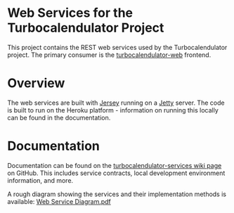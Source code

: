 # Web Services for the Turbocalendulator Project

This project contains the REST web services used by the Turbocalendulator project.  The primary consumer is the [turbocalendulator-web](https://github.com/dohall/turbocalendulator-web/) frontend.

# Overview

The web services are built with [Jersey](https://jersey.java.net/) running on a [Jetty](http://www.eclipse.org/jetty/) server.  The code is built to run on the Heroku platform - information on running this locally can be found in the documentation.

# Documentation

Documentation can be found on the [turbocalendulator-services wiki page](https://github.com/dohall/turbocalendulator-services/wiki) on GitHub.  This includes service contracts, local development environment information, and more.

A rough diagram showing the services and their implementation methods is available: [Web Service Diagram.pdf](https://github.com/dohall/turbocalendulator-services/blob/master/docs/Web%20Service%20Diagram.pdf)